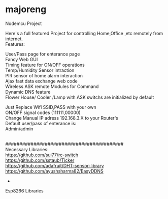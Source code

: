 # majoreng

Nodemcu Project

Here's a full featured Project for controlling Home,Office ,etc remotely from internet. <br>
Features:<br>

User/Pass page for enterance page <br>
Fancy Web GUI <br>
Timing feature for ON/OFF operations <br>
Temp/Humidity Sensor intraction <br>
PIR sensor of home alarm interaction <br>
Ajax fast data exchange web code <br>
Wireless ASK remote Modules for Command <br>
Dynamic DNS feature <br>
Flower House/ Cooler /Lamp with ASK switchs are initialized by default <br>

Just Replace Wifi SSID,PASS with your own <br>
ON/OFF signal codes (111111,00000) <br>
Change Manual IP adress 192.168.3.X to your Router's <br>
Default user/pass of enterance is: <br>
Admin/admin <br> <br>

##########################################  <br>
Necessary Libraries:  <br>
https://github.com/sui77/rc-switch  <br>
https://github.com/sstaub/Ticker  <br>
https://github.com/adafruit/DHT-sensor-library  <br>
https://github.com/ayushsharma82/EasyDDNS  <br>

+ <br>
Esp8266 Libraries  <br>

